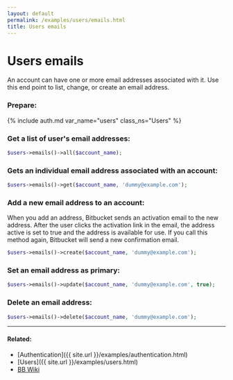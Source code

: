 ```yaml
---
layout: default
permalink: /examples/users/emails.html
title: Users emails
---
```


# Users emails

An account can have one or more email addresses associated with it. Use this end point to list, change, or create an email address.

### Prepare:
{% include auth.md var_name="users" class_ns="Users" %}

### Get a list of user's email addresses:

```php
$users->emails()->all($account_name);
```

### Gets an individual email address associated with an account:

```php
$users->emails()->get($account_name, 'dummy@example.com');
```

### Add a new email address to an account:
When you add an address, Bitbucket sends an activation email to the new address. After the user clicks the activation link
in the email, the address active is set to true and the address is available for use. If you call this method again, Bitbucket
will send a new confirmation email.

```php
$users->emails()->create($account_name, 'dummy@example.com');
```

### Set an email address as primary:

```php
$users->emails()->update($account_name, 'dummy@example.com', true);
```

### Delete an email address:

```php
$users->emails()->delete($account_name, 'dummy@example.com');
```

----

#### Related:
  * [Authentication]({{ site.url }}/examples/authentication.html)
  * [Users]({{ site.url }}/examples/users.html)
  * [BB Wiki](https://confluence.atlassian.com/display/BITBUCKET/emails+Resource)
